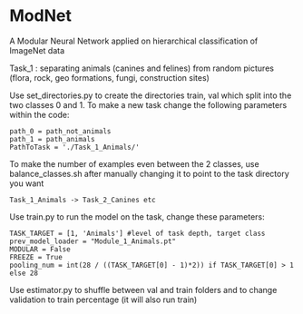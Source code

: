 # ModNet
A Modular Neural Network applied on hierarchical classification of ImageNet data

Task_1 : separating animals (canines and felines) from random pictures (flora, rock, geo formations, fungi, construction sites) 

Use set_directories.py to create the directories train, val which split into the two classes 0 and 1. To make a new task change the following parameters within the code:

    path_0 = path_not_animals
    path_1 = path_animals
    PathToTask = './Task_1_Animals/'

To make the number of examples even between the 2 classes, use balance_classes.sh after manually changing it to point to the task directory you want

    Task_1_Animals -> Task_2_Canines etc


Use train.py to run the model on the task, change these parameters:

    TASK_TARGET = [1, 'Animals'] #level of task depth, target class
    prev_model_loader = "Module_1_Animals.pt"
    MODULAR = False
    FREEZE = True
    pooling_num = int(28 / ((TASK_TARGET[0] - 1)*2)) if TASK_TARGET[0] > 1 else 28


Use estimator.py to shuffle between val and train folders and to change validation to train percentage (it will also run train)


